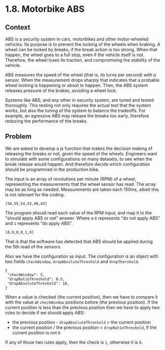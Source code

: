 # 1.8. Motorbike ABS

## Context

ABS is a security system in cars, motorbikes and other motor-wheeled
vehicles. Its purpose is to prevent the locking of the wheels
when braking. A wheel can be locked by breaks, if the break
action is too strong. When that happen, the wheel goes to a 
full stop, even if the vehicle itself is not. Therefore,
the wheel loses its traction, and compromising
the stability of the vehicle.

ABS measures the speed of the wheel (that is, its turns per second)
with a sensor. When the measurement drops sharply that indicates
that a probable wheel locking is happening or about to happen.
Then, the ABS system releases pressure of the brakes, avoiding 
a wheel lock.

Systems like ABS, and any other in security system, are tuned and
tested thoroughly. This testing not only requires the
actual test that the system works, but also the tuning of
the system to balance the tradeoffs. For example, an 
agressive ABS may release the breaks too early, therefore
reducing the performance of the breaks.

## Problem

We are asked to develop a js function that makes the decision
making of releasing the breaks or not, given the speed of the 
wheels. Engineers want to simulate with some configurations
on many datasets, to see when the break release would happen.
And therefore decide which configuration should be programmed
in the production bike.

The input is an array of revolutions per minute (RPM) of a wheel, representing the 
measurements that the wheel sensor has read. The array may be as long
as needed. Measurements are taken each 150ms, albeit this
is not relevant for the coding.

`[50,55,54,55,40,43]`

The program should read each value of the RPM input, 
and map it to the "should apply ABS or not" answer. Where
a `0` represents "do not apply ABS" and `1` represents "do apply ABS".

`[0,0,0,0,1,0]`

That is that the software has detected that ABS should be applied 
during the 5th read of the sensors.

Also we have the configuration as input. The configuration
is an object with two fields `checkWindow`, 
`dropAbsoluteThreshold` and `dropThershold`.

```
{
 "checkWindow": 5,
 "dropRatioThreshold": 0.5,
 "dropAbsoluteThreshold": 10,
}
```

When a value is checked (the current position), then we have to compare it with 
the value at `checkWindow` positions before (the previous position).
If the current position is less than the previous position then
we have to apply two rules to decide if we should apply ABS:
- the previous position - `dropAbsoluteThreshold` > the current position
- the current position / the previous position < `dropRatioThreshold`, if the current position is not `0`

If any of those two rules apply, then the check is `1`, otherwise
it is `0`.
